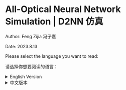 # All-Optical Neural Network Simulation | D2NN 仿真

Author: Feng Zijia 冯子嘉

Date: 2023.8.13

Please select the language you want to read:

请选择你想要阅读的语言：

<details>
    <summary>English Version</summary>

## Running Instructions

File Descriptions:

This project implements a simulation of an all-optical neural network, achieving up to 97% accuracy on MNIST (of course, with a nonlinear that is impossible in reality).

The train folder is used for training, and the predict folder for prediction.

This document details the principles and implementation process. It is recommended to read the project documentation before accessing the train and predict folders. The source code involved in the project documentation is mainly contained in the train folder.

Both train and predict folders contain a README.txt file, which should be read before running the files. Be sure to read README.txt before running train. Please, be sure to read it, please be sure to read it, please be sure to read it.

The preprocessing method is in the train folder's torch_prepro.py file. If you encounter any problems with preprocessing or any step of the running, feel free to click on issue to provide feedback OR contact the author.

Literature is the references for this project, which can be compared with the references at the end of the project document.

## Project Introduction

The architecture of classical neural networks is well-known. Neural networks are mostly trained and inferred on GPU platforms. In the paper by Lin etc., they proposed a novel neural network architecture based on light diffraction and phase modulation, $D^2NN$ (Deep Diffractive Neural Network). [^1](#reference) All-optical neural networks have unique advantages in inference tasks, including **low energy consumption and near-light speed**. [^3](#reference)

This project uses `Python + Pytorch` to simulate all-optical neural networks and applies it to MNIST handwritten digit recognition, achieving an accuracy of $93.5\%$, which is higher than the $91.75\%$ in the original paper. The project continues to explore methods to improve the model architecture, achieving a simulation accuracy of $96.5\%$ after introducing relevant improvements.

This project mainly refers to the paper [All-optical machine learning using diffractive deep neural networks](https://www.science.org/doi/10.1126/science.aat8084). Please refer to the source folder for preprocessing and training code, and the model folder for prediction.

## Basic Principles

The basic architecture of the network consists of three types of `layers`: the propagation layer `propagation_layer` that manages the spatial free propagation of light waves, the modulation layer `modulation_layer` that modulates the phase and amplitude of light, and the imaging layer `imaging_layer` that finally performs prediction.

The training process is divided into forward propagation and backpropagation, while the inference process can be completed by forward propagation alone.

### Forward Propagation

In forward propagation, the network completely simulates the physical propagation of light.

Initially, a beam of coherent light is directed into a hollowed-out digit to obtain the incident light field (input plane), followed by light propagation in free space, determined by Fresnel diffraction. Phase and amplitude modulation pieces (L1, L2...) are added at equal intervals during light propagation. The final imaging screen contains ten squares, each representing a digit, and the square with the highest light intensity is the prediction result of the all-optical neural network.

The architecture is displayed in the following diagram[^1](#paper):

![network](https://github.com/feng-spinning/onn-simulation/blob/main/support_images/network_fram.png)

The final effect is shown below.

| ![Incident light field](https://github.com/feng-spinning/onn-simulation/blob/main/support_images/sample_ex.png) | ![Imaging light intensity](https://github.com/feng-spinning/onn-simulation/blob/main/support_images/intensity_0.png) |
|:---:|:---:|
| Incident light field distribution | Imaging light intensity distribution |

It can be seen that the light intensity in the first square is significantly higher than the other squares, thus 0 is the prediction result of this neural network.

### Backpropagation

The phase and amplitude modulation pieces in the `modulation_layer` are the only learnable parameters in the network, controlling light propagation. Their update is completed using the gradient descent method. The final modulation pieces are shown below:

| ![Phase modulation](https://github.com/feng-spinning/onn-simulation/blob/main/support_images/optical_layers.7.phase_values.png) | ![Amplitude modulation](https://github.com/feng-spinning/onn-simulation/blob/main/support_images/optical_layers.7.amplitude_values.png) |
|:---:|:---:|
| Phase modulation | Amplitude modulation |

## Environmental Configuration

Use vscode ssh to connect to the Jingyi Science Association server for training.

Software environment: `torch '2.0.1+cu117' + numpy '1.23.5'`

Hardware environment: `NVIDIA GeForce RTX 3090` (Jingyi Science Association server)

Dataset: MNIST handwritten digit recognition

## Code Implementation

### OpticalNetwork

Related code is in `train.py`, `onn_am.py`, and `layer_show.py`. The first code is the core training code, the second code only contains the optical network, and the third code displays the work of the propagation and modulation layers.

The author's own `OpticalNetwork` class inherits from `torch.nn`. Its implementation can be referred to separately in [onn_am.py](https://github.com/feng-spinning/onn-simulation/blob/main/support_images/onn_am.py). The class contains three layers: the propagation layer `propagation_layer`, the modulation layer `modulation_layer`, and the imaging layer `imaging_layer`.

`propagation_layer` simulates the change in the light field before and after light propagates a certain distance z in free space. The author uses the Fresnel transfer function (Transmittive Function, TF) method, referring to [Computational Fourier Optics](https://www.spiedigitallibrary.org/ebooks/TT/Computational-Fourier-Optics-A-MATLAB-Tutorial/eISBN-9780819482051/10.1117/3.858456?SSO=1) to complete the `propTF()` function. The result after a propagation layer is shown below.

![diff](https://github.com/feng-spinning/onn-simulation/blob/main/support_images/ori_and_diff.png)

It can be seen that the convolution effect of free space propagation causes some blurring of the image.

The Fresnel transfer function method can retain second-order small quantities under the paraxial approximation using the angular spectrum method. Its principle is detailed in [Goodman: Introduction to Fourier Optics, Edition 4th](https://www.semanticscholar.org/paper/Introduction-to-Fourier-optics-Goodman/5e3eb22c476b889eecbb380d012231d819edf156). Its implementation is detailed in the training code `train.py`.

`modulation_layer` mainly introduces phase and amplitude modulation pieces. The modulation pieces have the same size as the sampling space. As the only adjustable parameter layer, the phase and amplitude modulation parameters can be directly called using `loss.backward()` for calculation and `optimizer.step()` for updates.

Below is the light intensity distribution after random phase modulation and propagation over distance $z$.

![mod](https://github.com/feng-spinning/onn-simulation/blob/main/support_images/disp_mo.png)

`imaging_layer` completes the tasks of imaging and output. After calculating the total light intensity, the `imaging_layer` will statistically analyze the light intensity in each square and normalize it, outputting a tensor of dim = 10, with the highest light intensity being the prediction result.

For example, in the lower right image, the corresponding tensor is:

0.1584, 0.1126, 0.1083, 0.1370, 0.1285, 0.8973, 0.1393, 0.1145, 0.2016, 0.1920


It is evident that `tensor[5]` has the largest value, thus 5 is our prediction result.

![Incident light field](https://github.com/feng-spinning/onn-simulation/blob/main/support_images/5.png)

It is particularly important to note: the normalization operation in `imaging_layer` cannot be completed in-place, otherwise gradient calculation will be erroneous. A new `value_` array must be defined and then returned.

The final model consists of

$\rm 5 \times propagation\_layer + 5 \times modulation\_layer + imaging\_layer$

The model's loss function uses `MSELoss()`, and the parameter initialization method selects `kaiming_uniform_` or `uniform_`, with `Adam` as the optimizer.

### Parameters

These are fixed parameters; only the parameters and their meanings are listed here, with the reasons for their selection discussed in "Reasons for Parameter Selection"

Optical parameters

```
M = N = 250 # sampling count on each axis
lmbda = 0.5e-6 # wavelength of coherent light
L = 0.2 # the area to be illuminated
w = 0.051 # the half-width of the light transmission area
z = 100 # the propagation distance in free space
```

When using the entire MNIST dataset for training, the neural network parameters are:
```
learning_rate = 0.003
epochs = 6
batch_size = 128
```


### Data Preprocessing

The related code is in `prepro.py` and `prepro_label.py`. The core involves resizing the images to $(2w) \times (2w)$ and embedding them in an $L \times L$ square area. This generates all images as $M \times M$, unifying the shape of the incident light field. The before and after comparison is shown below.

![pre](https://github.com/feng-spinning/onn-simulation/blob/main/support_images/preprocessing.png)

Label preprocessing involves expanding a number into a dim = 10 array. If label = $i$, then generate the unit vector $e_{i+1}$.

After preprocessing, save as an npy file for easy transfer and reading on different devices.

### Data Reading

Small batch data reading can be directly completed through `np.load()`, but the training data of MNIST exceeds the GPU memory limit, so it must be completed through dataloader. Specific code refer to `train.py` or `train_am.py`.

## Model Performance and Analysis

### Training Performance

The following results did not include amplitude modulation, only phase modulation. The results with amplitude modulation will be discussed in the next section "Model Optimization".

Initially, the author used the first $2\%$ of MNIST for training and testing, that is, $ \rm 1000 \times train + 200 \times validation + 200 \times test$.

If using params:

```
learning_rate = 0.003
epochs = 20
batch_size = 128
```

A training and testing session takes about 50s, which is convenient for parameter tuning. Below is one of the output results, with the weights saved to `weights_small.pt`

```
Using cuda device
Epoch [1/20], Training Loss: 0.1198, Training Accuracy: 70.10%,
...
Epoch [20/20], Training Loss: 0.0255, Training Accuracy: 95.90%,
Validation Loss: 0.0397, Validation Accuracy: 87.50%
Test Accuracy: 90.50%
```


On a small batch dataset, the author achieved a test accuracy of up to 92.5%. The average accuracy is about $91\%$

Later, the author used the entire MNIST for training and testing, that is, $ \rm 50000 \times train + 10000 \times validation + 10000 \times test$. Using parameters

```
learning_rate = 0.003
epochs = 6
batch_size = 128
```

A training and testing session takes about 40 minutes. Below is one of the output results, with the weights saved to `weights_large.pt`.

```
Epoch [6/6], Training Loss: 0.0243, Training Accuracy: 92.86%,
Validation Loss: 0.0225, Validation Accuracy: 93.64%
Test Accuracy: 92.65%
```


On a large batch dataset, the validation set accuracy exceeded $93.5%$, and the test set accuracy also exceeded $92.5\%$. Without amplitude modulation, the simulation result in the original paper was $91.75\%$. The results are close.

We list the `confusion_matrix` for both large batch data and small batch data for comparison.

|Large batch data|Small batch data|
|--|--|
|![conf_am](https://github.com/feng-spinning/onn-simulation/blob/main/support_images/confusion_matrix.png)|![conf](https://github.com/feng-spinning/onn-simulation/blob/main/support_images/confusion_matrix_small.png)|

### Result Display

We demonstrate the model's prediction performance by listing the normalized output results `output` and comparing the incident light field with the final imaging light intensity.

+ Without amplitude modulation

```
[0.1320, 0.1467, 0.2757, 0.6138, 0.3394, 0.4097, 0.3318, 0.1327, 0.2697, 0.1574]
```


![4](https://github.com/feng-spinning/onn-simulation/blob/main/support_images/3.png)

```
[[0.0817, 0.1322, 0.1069, 0.3428, 0.1222, 0.1302, 0.0683, 0.0961, 0.8899, 0.0956]]
```

![contra9](https://github.com/feng-spinning/onn-simulation/blob/main/support_images/8.png) 

+ With amplitude modulation:

```
[[0.0813, 0.1146, 0.2029, 0.3622, 0.7564, 0.1387, 0.0544, 0.0728, 0.2183, 0.4007]]
```


![am_9](https://github.com/feng-spinning/onn-simulation/blob/main/support_images/am_4.png)

[[0.0088, 0.0123, 0.0308, 0.0656, 0.1741, 0.0357, 0.0339, 0.3735, 0.0609, 0.9047]]


![7](https://github.com/feng-spinning/onn-simulation/blob/main/support_images/9.png)

Comparison images are generated in `predict.py` and `predict_am.py`.

## Running Guide

step1: Preprocessing

Run prepro.py & prepro_label.py to generate the preprocessed light field distribution and save it as an npy file. Be sure to modify the parameters according to the hints in the prepro.py file.

step2: Model Training

We provide two types of models here: large.py, large_am.py. The former only has phase modulation, while the latter introduces both amplitude and phase modulation. Change the filename to match the file name generated by prepro.py.

step3: Model Prediction

Run `predict.py` or `predict_am.py` according to the type of model trained in the previous step. Change line 157 in
`u0 = test_data_transposed[17]` to the data you want to run. This will generate the final comparison images, as shown in the previous section.

## Model Optimization

Here we mainly discuss the optimization of the model architecture, with the reasons for parameter choices detailed in the next chapter: Reasons for Selection. This section proposes four optimization methods: increasing the number of layers, adding amplitude modulation, introducing nonlinear activation functions, and changing the propagation distance.

Adjusting the architecture, all small batch data use parameters lr = 0.003, epoch = 20. Phase initialization uses a uniform distribution in $(0,4\pi)$. Large batch data all use parameters lr = 0.003, epoch = 6. Phase initialization uses a uniform distribution in $(0,4\pi)$

### Increasing Layer Count

The most obvious method in adjusting architecture is to increase the number of layers. The experimental results on small batch data are shown below:

|Number of layers|Accuracy|
|--|--|
|1|8.5%|
|2|63.5%|
|3|87.5%|
|4|89.0%|
|5|90.5%|
|8|92.0%|
|12|92.5%|

It is evident that increasing the number of layers can significantly improve accuracy, but in real life, this is more difficult to manufacture and use, and manufacturing process errors may increase. 5-8 layers should be a suitable and balanced choice.

### Adding Amplitude Modulation

Related code is in all files ending with `am`. All files ending with `am` represent `amplitude modulation`.

Secondly, amplitude modulation is added on top of phase modulation.

Below are the training results on the full MNIST set. Through comparison, adding amplitude modulation can significantly improve accuracy without adding much training time. However, it increases complexity in real-world applications.

||With amplitude modulation|Without amplitude modulation|
|--|--|--|
|test|93.4%|92.5%|
|validation|93.9%|93.5%|

```
Epoch [6/6], Training Loss: 0.0203, Training Accuracy: 93.64%,
Validation Loss: 0.0191, Validation Accuracy: 93.86%
Test Accuracy: 93.40%
```


|With amplitude modulation|Without amplitude modulation|
|--|--|
|![conf_am](https://github.com/feng-spinning/onn-simulation/blob/main/support_images/confusion_matrix_am.png)|![conf](https://github.com/feng-spinning/onn-simulation/blob/main/support_images/confusion_matrix.png)|

### Nonlinear Activation

Although the model naturally introduces certain nonlinear factors in the propagation process `propagation_layer`, the overall implementation still relies on linear superposition. Introducing a nonlinear activation function will positively impact the model. Therefore, this paper introduces a complex ReLU function `crelu`^6, adjusting the light field completed by `modulation`, ultimately achieving an accuracy of over $97\%$.

```python
def crelu(x):
    return torch.relu(x.real) + j * torch.relu(x.imag)
```

It is particularly noteworthy that introducing crelu may result in all imaging results being zero, which may cause problems in the normalization calculation of norm. At this time, we can solve this problem by giving norm a baseline. The code is detailed in large_relu.py, simply change norm to `norm_nonzero`.

||with relu|without relu|
|--|--|--|
|test|96.98%|92.5%|
|validaiton|97.01%|93.5%|

```
Epoch [6/6], Training Loss: 0.0046, Training Accuracy: 98.80%, 
Validation Loss: 0.0059, Validation Accuracy: 97.01%
Test Accuracy: 96.98%
```

It is worth noting that using csigmoid does not achieve similar effects. This indicates that applying sigmoid to complex values cannot be completed simply by applying it to the real and imaginary parts.

```
Epoch [1/6], Training Loss: 0.1367, Training Accuracy: 11.36%, 
Validation Loss: 0.1367, Validation Accuracy: 10.64%
```

The major disadvantage of this method is the difficulty of its physical implementation. Currently, it is difficult to find a suitable and convenient optical medium to introduce complex activation functions. $^3$

### Changing propagating distance

Related code is in `changez.py`.

This approach changes z, making z a learnable parameter. Testing on small batch data showed that using a high learning rate caused z to fluctuate dramatically, with accuracy fluctuating around 10%, as shown in the left image; whereas a low learning rate almost does not change z, as shown in the right image. Therefore, this modification was abandoned.

| ![20](https://github.com/feng-spinning/onn-simulation/blob/main/support_images/z_values1.png) | ![1](https://github.com/feng-spinning/onn-simulation/blob/main/support_images/z_values2.png) |
|:---:|:---:|
| lr = 20 | lr = 1 |

### Using Distributed Computing

Drawing from the method of shared weights and biases in convolutional neural networks, the implementation method in this project is to add several parallel connection layers. See `large_dn1n_final.py` for details.

This training is incredibly slow... It didn't finish after two runs. The effect was not very good, indicating that at this level of nonlinearity, we have reached the limit.

Illustration: (Referencing the Zhou etc. 2021 article, inspiration from reconfigurable ONN)

![](https://github.com/feng-spinning/onn-simulation/blob/main/support_images/paralle.png)

```
weights_large_dn1n_feature20.pt
Epoch [4/5], Training Loss: 0.0208, Training Accuracy: 93.37%,
Validation Loss: 0.0191, Validation Accuracy: 94.05%
Epoch [5/5], Training Loss: 0.0205, Training Accuracy: 93.73%,
Validation Loss: 0.0187, Validation Accuracy: 93.91%
Test Accuracy: 93.29%
```



Results:
|                   | validation set | test set |
| ----------------- | -------------- | -------- |
| 2 epoches + crelu | 96.95%         | 96.91%   |
| 5 epoches         | 93.91%         | 93.29%   |

### Switching Propagation Simulation Methods

Using the long-distance transmission correction method in `propagation_ASM.py`, training code in `provided_large.py`. The effect showed no significant difference.

### Incoherent Propagation

Prediction in `predict_inco.py`, where inco stands for incoherent.

Training in `large_inco.py`. Weights are also made public. Performance-wise, the best after incoherent was about 58%. According to Professor Lin Xing, this is because incoherent light does not have negative value operations.


## Reasons for Parameter Selection

### Optical Parameters

```
M = N = 250 # sampling count on each axis
lmbda = 0.5e-6 # wavelength of coherent light
L = 0.2 # the area to be illuminated
w = 0.051 # the half-width of the light transmission area
z = 100 # the propagation distance in free space
```


Parameter $w$ was predetermined, following the method in the Computational book, while the selection of $L$ is based on the Nyquist law. To simulate real optical conditions, we need to sample the light field properly. The required sampling range should be larger than the actual light field range, with the expansion ratio set as Q. The Fresnel number $N_F = w ^2 / (z \times \lambda)$ we combine with the diagram in Goodman: Introduction to Fourier Optics to choose Q slightly less than 2.

![sample](https://github.com/feng-spinning/onn-simulation/blob/main/support_images/sample.jpg)

Our selection of the $M$ parameter has some flaws; if a larger value was chosen, it might reduce aliasing more effectively. However, considering the training cost and preprocessing cost are proportional to $M ^ 2$, we use $M = 250$ for simulation, which is a compromise between efficiency and performance.

The choice of $z$ is based on preliminary propagation simulation experiments. The `propTF` method maintains higher clarity at smaller $z$, and $z = 100$ allows for some diffraction phenomena without causing the image to appear repetitive or widely blurred.

### Neural Network Parameters

Adjustment of neural network parameters mainly relies on experimental results.

It is particularly worth mentioning that the paper provided a $\rm batch\_size = 8$. However, when the author personally experimented with $\rm batch\_size = 8$, accuracy generally fluctuated around 80%, and this caused much frustration. Changing to 128 broke this limit and had a better effect.

`lr` should not be too high or too low. Under the condition of the full MNIST set, $\rm  test\_accuracy$ and $\rm validation\_accuracy $ are generally aligned, temporarily observing no overfitting phenomena, indicating that an `lr` of $0.003$ is relatively large, serving a certain regularizing function.

## Reference

<div id="paper"></div>

- [1] [Xing Lin et al., All-optical machine learning using diffractive deep neural networks. Science 361, 1004-1008 (2018). DOI:10.1126/science.aat8084](https://www.science.org/doi/10.1126/science.aat8084)

<div id="sup"></div>

- [2] [All-optical machine learning using diffractive deep neural networks: Materials and Methods](https://www.sciencemag.org/content/361/6406/1004/suppl/DC1)

<div id="inf"></div>

- [3] [Wetzstein, G., Ozcan, A., Gigan, S. et al. Inference in artificial intelligence with deep optics and photonics. Nature 588, 39–47 (2020).](https://doi.org/10.1038/s41586-020-2973-6)


<div id="computational"></div>

- [4]: [Computational Fourier Optics: A MATLAB tutorial](https://www.spiedigitallibrary.org/ebooks/TT/Computational-Fourier-Optics-A-MATLAB-Tutorial/eISBN-9780819482051/10.1117/3.858456?SSO=1)

<div id="goodman"></div>

- [5] [Goodman: Introduction to Fourier Optics, Edition 4th](https://www.semanticscholar.org/paper/Introduction-to-Fourier-optics-Goodman/5e3eb22c476b889eecbb380d012231d819edf156)

- [6] [Complex-valued convolutional neural networks for real-valued image classification](https://ieeexplore.ieee.org/abstract/document/7965936)

  </details>
  
  <details>
    <summary>中文版本</summary>
  
## 运行须知

文件说明：

本项目实现了全光神经网络的仿真，在 MNIST 上最高达到了 97% 的正确率（当然是加了一个现实中根本不可能实现的非线性）

train 文件夹用于训练，predict 用于预测。

本文档中详述了原理及实现过程，建议先阅读项目文档再点进 train 与 predict 文件夹。项目文档中涉及的源代码主要蕴含在 train 文件夹中。

train 与 predict 文件夹内均有 README.txt 文件，建议查看后运行文件。运行train之前请务必查看README.txt。请务必查看，请务必查看，请务必查看。

预处理的方法在train文件夹下的torch_prepro.py中。如果预处理或运行的任何一步遇到问题，欢迎点击issue反馈 OR 联系作者。

literature 是本项目的参考文献，可以对照项目文档最后的 reference 查看。

## 项目简介

经典神经网络的架构人们已经耳熟能详。神经网络多基于GPU平台进行训练和推断。在Lin etc.的论文中，他们提出了一种基于光的衍射与相位调制的新型神经网络架构 $D^2NN$ (Deep Diffractive Neural Network)。[<sup>1</sup>](#reference) 全光神经网络在推断任务（Inference task）中具有**低能耗、近光速**的独特优势。[<sup>3</sup>](#reference)

本项目使用 `Python + Pytorch` 对全光神经网络进行仿真，并应用于MNIST手写数字识别中，通过调参取得了 $93.5\%$ 的正确率，高于原始论文 $91.75\%$ 的结果。本项目继续探索了对模型架构的改进方法，在引入相关改进后取得了 $96.5\%$ 的仿真正确率。

本项目主要参考论文 [All-optical machine learning using diffractive deep neural networks](https://www.science.org/doi/10.1126/science.aat8084)。预处理及训练代码请参考 train 文件夹中的内容，预测请参考 predict 文件夹中的内容。

## 基本原理

该网络的基本架构由三种 `layer` 组成，分别为：主管光波的空间自由传播的传播层 `propagation_layer`、进行光的相位与振幅调制的调制层 `modulation_layer`、以及最终实现预测的成像层 `imaging_layer`。

训练过程分为前向传播与反向传播，推断过程前向传播即可完成。

### 前向传播

在前向传播中，该网络完整地模拟了光的物理传播过程。

首先由一束相干光打入镂空的数字获得入射光场(input plane)，接下来光在自由空间中传播，由菲涅尔衍射决定。在光传播的等间隔处加入了相位与振幅调制片(L1, L2...)。最后的成像屏中有十个方块，每个代表一个数字，squares中所获光强最大的一个即为全光神经网络的预测结果。

架构在下图中展现[<sup>1</sup>](#paper) ：

![network](https://github.com/feng-spinning/onn-simulation/blob/main/support_images/network_fram.png)

最终实现的效果如下所示。

| ![入射光场](https://github.com/feng-spinning/onn-simulation/blob/main/support_images/sample_ex.png) | ![成像光强](https://github.com/feng-spinning/onn-simulation/blob/main/support_images/intensity_0.png) |
|:---:|:---:|
| 入射光场分布 | 成像光强分布 |

可以看到第一个square中的光强明显大于其余几个方块，因此0即为该神经网络的预测结果。

### 反向传播

`modulation_layer` 中的相位与振幅调制片是网络中唯一的learnable parameter, 它们控制着光的传播。其更新使用梯度下降法完成。最终的调制片示例如下：

| ![相位调制](https://github.com/feng-spinning/onn-simulation/blob/main/support_images/optical_layers.7.phase_values.png) | ![振幅调制](https://github.com/feng-spinning/onn-simulation/blob/main/support_images/optical_layers.7.amplitude_values.png) |
|:---:|:---:|
| 相位调制 | 振幅调制 |

## 环境配置

使用vscode ssh连接精仪科协服务器进行训练。

软件环境: `torch '2.0.1+cu117' + numpy '1.23.5'`

硬件环境: `NVIDIA GeForce RTX 3090`单卡。作者没有实现多卡联跑，有实现的同学特别欢迎联系作者！

数据集: MNIST 手写数字识别。

## 代码实现

### OpticalNetwork

本部分的相关代码在 `train.py`, `onn_am.py`, `layer_show.py`中。第一个代码是训练的核心代码，第二个代码只含有optical network，第三个代码展示了传播层和调制层的工作。

作者自己写的 `OpticalNetwork` 类继承自 `torch.nn`。其实现可以单独参照 [onn_am.py](https://github.com/feng-spinning/onn-simulation/blob/main/support_images/onn_am.py)。类中有三种层：传播层 `propagation_layer`、调制层 `modulation_layer` 和成像层 `imaging_layer`。

`propagation_layer` 模拟光在自由空间中传播一段距离 z 前后的光场变化。作者采用菲涅尔传递函数 (Transmittive Funtion, TF) 法，参照 [Computational Fourier Optics](https://www.spiedigitallibrary.org/ebooks/TT/Computational-Fourier-Optics-A-MATLAB-Tutorial/eISBN-9780819482051/10.1117/3.858456?SSO=1) 的实现完成 `propTF()` 函数。经过一个传播层的结果如下所示。

![diff](https://github.com/feng-spinning/onn-simulation/blob/main/support_images/ori_and_diff.png)

可以看到自由空间传播的卷积效果对图象造成了一定模糊。

菲涅尔传递函数方法可以用角谱法在傍轴近似下保留二阶小量得到。其原理详见 [Goodman: Introduction to Fourier Optics, Edition 4th](https://www.semanticscholar.org/paper/Introduction-to-Fourier-optics-Goodman/5e3eb22c476b889eecbb380d012231d819edf156)。其实现详见训练所用代码 `train.py`。

`modulation_layer` 主要引入相位和振幅调制片。调制片与采样空间有着同样的 size。作为唯一可调参数的layer，在定义完各个层之后，相位与振幅调制的参数可以直接调用 `loss.backward()` 完成计算，使用 `optimizer.step()` 完成更新。

以下是进行随机相位调制之后再传播 $z$ 距离的光强分布。

![mod](https://github.com/feng-spinning/onn-simulation/blob/main/support_images/disp_mo.png)

`imaging_layer` 完成成像和输出的任务。在计算总的光强后，`imaging_layer` 会对每一个方块中的光强大小进行统计并进行归一化，输出一个 dim = 10 的tensor，光强最大的即为预测结果。

举例而言，在下右图中，其对应的tensor为：

```
0.1584, 0.1126, 0.1083, 0.1370, 0.1285, 0.8973, 0.1393, 0.1145, 0.2016, 0.1920
```

可以明显看到 `tensor[5]` 的数值最大，因而5就是我们的预测结果。

![入射光场](https://github.com/feng-spinning/onn-simulation/blob/main/support_images/5.png) 

需要特别注意的是：`imaging_layer` 中归一化操作不能就地完成，否则梯度计算会出错，需要新定义一个 `value_` 数组再return。

最终的模型由

$\rm 5 \times propagation\_layer + 5 \times modulation\_layer + imaging\_layer$

组成。

模型的损失函数使用 `MSELoss()`，参数初始化方法选择 `kaiming_uniform_` 或`uniform_`，优化器选用 `Adam`。

### Parameters

这里是固定参数，此处只列出参数及其代表的含义，其选择原因见"参数的选择原因"

光学参数

```
M = N = 250     # sampling count on each axis
lmbda = 0.5e-6  # wavelength of coherent light
L = 0.2         # the area to be illuminated
w = 0.051       # the half-width of the light transmission area
z = 100         # the propagation distance in free space
```

在使用全部MNIST数据进行训练时的神经网络参数为：

```
learning_rate = 0.003
epochs = 6
batch_size = 128
```

### 数据预处理

预处理的相关代码在 `prepro.py`以及 `prepro_label.py` 中。其核心在于将图片重新采样，将其大小限制在 $(2w) \times (2w)$ 并嵌套在一个 $L \times L$ 的方形区域内。这样生成所有图片都是 $M \times M$ ，入射光场的形状得以统一。前后对比如下所示。

![pre](https://github.com/feng-spinning/onn-simulation/blob/main/support_images/preprocessing.png)

label的预处理在于把一个数字扩展成一个 dim = 10 的数组。若label = $i$, 则生成单位向量 $e_{i+1}$。

预处理完成后保存为npy文件，便于在不同设备上的转移与读取。

### 数据读取

小批量数据的读取可以直接通过 `np.load()` 完成，但MNIST的训练数据超出了GPU内存的限制，必须通过dataloader完成。具体代码参照 `train.py` or `train_am.py`。

## 模型表现及分析

### 训练表现

以下结果是没有加入振幅调制，只有振幅调制的结果。加入振幅调制的结果将在下一板块"模型调优"进行讨论。

笔者一开始使用MNIST的前 $2\%$ 进行训练与测试，也即 $ \rm 1000 \times train + 200 \times validation + 200 \times test$。

若使用参数

```
learning_rate = 0.003
epochs = 20
batch_size = 128
```

一次训练及测试所需的时间大约为50s，方便调参。以下是其中一次的输出结果，其权重保存到了`weights_small.pt`中

```
Using cuda device
Epoch [1/20], Training Loss: 0.1198, Training Accuracy: 70.10%, 
...
Epoch [20/20], Training Loss: 0.0255, Training Accuracy: 95.90%, 
Validation Loss: 0.0397, Validation Accuracy: 87.50%
Test Accuracy: 90.50%
```

在小批次数据集上，笔者在测试集上最高达到过92.5%的正确率。平均正确率约为 $91\%$

笔者后来使用MNIST的全部进行训练与测试，也即 $ \rm 50000 \times train + 10000 \times validation + 10000 \times test$。使用参数

```
learning_rate = 0.003
epochs = 6
batch_size = 128
```

一次训练及测试的结果大约为40min。以下是一次输出的结果，其权重保存到了`weights_large.pt`中。
```
Epoch [6/6], Training Loss: 0.0243, Training Accuracy: 92.86%, 
Validation Loss: 0.0225, Validation Accuracy: 93.64%
Test Accuracy: 92.65%
```

在大批次数据集上的结果，validation set中的正确率超过 $93.5%$, test set中正确率也超过了 $92.5\%$ 。不加入振幅调制，原始论文的仿真结果为 $91.75\%$。结果相近。

我们列出大批量数据和小批量数据的 `confusion_matrix` 以作对比。

|大批量数据|小批量数据|
|--|--|
|![conf_am](https://github.com/feng-spinning/onn-simulation/blob/main/support_images/confusion_matrix.png)|![conf](https://github.com/feng-spinning/onn-simulation/blob/main/support_images/confusion_matrix_small.png)|

### 结果展示

我们通过列出模型归一化之后的输出结果 `output` && 入射光场与最终成像光强的对比展示模型的预测表现。

+ 若没有振幅调制

```
[[0.1320, 0.1467, 0.2757, 0.6138, 0.3394, 0.4097, 0.3318, 0.1327, 0.2697, 0.1574]]
```

![4](https://github.com/feng-spinning/onn-simulation/blob/main/support_images/3.png)


```
[[0.0817, 0.1322, 0.1069, 0.3428, 0.1222, 0.1302, 0.0683, 0.0961, 0.8899, 0.0956]]
```
![contra9](https://github.com/feng-spinning/onn-simulation/blob/main/support_images/8.png) 

+ 若加入振幅调制：

```
[[0.0813, 0.1146, 0.2029, 0.3622, 0.7564, 0.1387, 0.0544, 0.0728, 0.2183, 0.4007]]
```

![am_9](https://github.com/feng-spinning/onn-simulation/blob/main/support_images/am_4.png)

```
[[0.0088, 0.0123, 0.0308, 0.0656, 0.1741, 0.0357, 0.0339, 0.3735, 0.0609, 0.9047]]
```

![7](https://github.com/feng-spinning/onn-simulation/blob/main/support_images/9.png)

对比图在 `predict.py` 与 `predict_am.py` 中生成。

## 运行指南

step1: 预处理

运行 prepro.py & prepro_label.py，生成预处理之后的光场分布并保存为npy文件。注意按照 prepro.py 文件中的提示修改参数。

step2: 模型训练

这里我们提供两种模型：large.py, large_am.py。前者只有相位调制，后者引入了振幅与相位调制。更改文件名与prepro.py中生成的文件名一致。

step3: 模型预测

根据上一步训练的模型种类运行 `predict.py` 或 `predict_am.py`。更改 line 157中的
`u0 = test_data_transposed[17]` 为你所想要运行的数据。将会生成最终的对比图，如上一板块所示

## 模型调优

这里我们主要讨论模型架构的优化，参数的优化详见下一章：选择依据。本版块提出四种优化方法：增加层数、加入振幅调制、增加非线性激活函数和改变传播距离。

调整架构，小批次数据全部采用参数lr = 0.003, epoch = 20. 相位初始化使用$(0,4\pi)$中的均匀分布。大批次数据全部采用参数lr = 0.003, epoch = 6. 相位初始化使用$(0,4\pi)$中的均匀分布

### 增加层数

调整架构中最显而易见的方法就是增加层数。在小批量数据上的实验结果如下所示：

|层数|正确率|
|--|--|
|1|8.5%|
|2|63.5%|
|3|87.5%|
|4|89.0%|
|5|90.5%|
|8|92.0%|
|12|92.5%|

可以发现增加层数可以显著增加正确率，但在现实生活中这样更难以制作投入使用，且制造工艺带来的误差可能会增加。5-8层应该是较为合适且折衷的选择。

### 加入振幅调制

相关代码在所有以 `am` 结尾的文件中。所有以 `am` 结尾的文件都代表着有 `amplitude modulation`。

其次是在相位调制之上加入振幅调制。

以下是在MNIST全集上的训练结果。经过对比，加入振幅调制可以较为显著地提高正确率，且没有增加很多训练时间。不过在现实应用中又增加了复杂度。

||有振幅调制|无振幅调制|
|--|--|--|
|test|93.4%|92.5%|
|validaiton|93.9%|93.5%|

```
Epoch [6/6], Training Loss: 0.0203, Training Accuracy: 93.64%, 
Validation Loss: 0.0191, Validation Accuracy: 93.86%
Test Accuracy: 93.40%
```

|有振幅调制|无振幅调制|
|--|--|
|![conf_am](https://github.com/feng-spinning/onn-simulation/blob/main/support_images/confusion_matrix_am.png)|![conf](https://github.com/feng-spinning/onn-simulation/blob/main/support_images/confusion_matrix.png)|

### 非线性激活

虽然本模型在传播过程 `propagation_layer` 中自然引入了一定的非线性因素，但整体实现仍然依赖线性叠加。引入非线性激活函数将对模型产生积极影响。因此本文引入complex ReLU function `crelu`$^6$，对完成 `modulation` 的光场进行调节，最终可以达到超过 $97\%$ 的正确率。

```python
def crelu(x):
    return torch.relu(x.real) + j * torch.relu(x.imag)
```

特别需要注意：引入 `crelu` 后可能使得最后imaging时结果通通为0，若加之以浮点误差则可能使得归一化中的范数计算 norm 出现问题。这时我们可以通过给 norm 一个底线来解决这一问题。代码详见 `large_relu.py`，将 `norm` 改为 `norm_nonzero` 即可。

```python
def norm_nonzero(x):
    # Add a small constant to ensure non-negativity and avoid numerical instability
    epsilon = 1e-10
    return torch.sqrt(torch.clamp(torch.dot(x, x), min=epsilon))
```

||引入relu|不引入relu|
|--|--|--|
|test|96.98%|92.5%|
|validaiton|97.01%|93.5%|

```
Epoch [6/6], Training Loss: 0.0046, Training Accuracy: 98.80%, 
Validation Loss: 0.0059, Validation Accuracy: 97.01%
Test Accuracy: 96.98%
```

值得记录的是，使用 `csigmoid` 并不能达到与之相仿佛的效果。说明 sigmoid 作用在complex value上不能通过简单地应用到实部与虚部来完成。

```
Epoch [1/6], Training Loss: 0.1367, Training Accuracy: 11.36%, 
Validation Loss: 0.1367, Validation Accuracy: 10.64%
```

这一方法的最大弊端在于其物理实现的困难。目前尚难以找到适合便捷地引入complex activation function的光学介质。$^3$

### 改变传播距离

相关代码在 `changez.py` 中。

该思路为改变z，使得z变成一个可以学习的参数。经过小批量数据上的测试，使用过大的学习率会导致z剧烈抖动，正确率在10%上下浮动，如左图；而学习率较小时z几乎不改变，如右图。因此这一改动被放弃。

| ![20](https://github.com/feng-spinning/onn-simulation/blob/main/support_images/z_values1.png) | ![1](https://github.com/feng-spinning/onn-simulation/blob/main/support_images/z_values2.png) |
|:---:|:---:|
| lr = 20 | lr = 1 |

### 使用分布式的计算方式

借鉴卷积神经网络共享权重和偏置的方式，结合到本项目中来的实现方式是增加几个平行的连接层。详情参见`large_dn1n_final.py`

这个训练实在是太慢了…跑了两次都没跑完。效果也没有太好，说明在该非线性度下，我们已经达到了极致。

示意图：（参照Zhou etc. 2021文章，reconfigurable ONN的灵感）

![](https://github.com/feng-spinning/onn-simulation/blob/main/support_images/paralle.png)

```
weights_large_dn1n_feature20.pt
Epoch [4/5], Training Loss: 0.0208, Training Accuracy: 93.37%, 
Validation Loss: 0.0191, Validation Accuracy: 94.05%
Epoch [5/5], Training Loss: 0.0205, Training Accuracy: 93.73%, 
Validation Loss: 0.0187, Validation Accuracy: 93.91%
Test Accuracy: 93.29%
```


结果：
|                   | validation set | test set |
| ----------------- | -------------- | -------- |
| 2 epoches + crelu | 96.95%         | 96.91%   |
| 5 epoches         | 93.91%         | 93.29%   |

### 更换一种传播的仿真方法

使用远距离传输修正的`propagation_ASM.py`中的方法，训练代码在`provided_large.py`中。效果没有显著差别。

### 非相干传播

预测在`predict_inco.py`中，其中inco代表incoherent，非相干。

训练在`large_inco.py`中。权重也都公开了。效果上，非相干最好之后58%左右。根据林星老师的看法，这是因为非相干光没有负值运算。


## 参数的选择依据

### 光学参数

```
M = N = 250     # sampling count on each axis
lmbda = 0.5e-6  # wavelength of coherent light
L = 0.2         # the area to be illuminated
w = 0.051       # the half-width of the light transmission area
z = 100         # the propagation distance in free space
```

参数 $w$ 事先确定，因袭 Computational 书中的选法，而 $L$ 的选择根据 Nyquist law 决定。要模拟现实光学条件，我们要对光场进行合适的采样。采样需要的范围要大于实际光场范围，其扩大的比值设为Q。菲涅尔数 $N_F = w ^2 / (z \times \lambda)$ 我们结合 Goodman: Introduction to Fourier Optics 中的图进行采样，选择Q略小于2。

![sample](https://github.com/feng-spinning/onn-simulation/blob/main/support_images/sample.jpg)

这边我们的 $M$ 参数的选择有一定瑕疵，如果选的较大一些应该可以更大程度减少混叠 (aliasing) 效果应该更好。但考虑到训练成本、预处理成本均正比于 $M ^ 2$，这里我们使用 $M = 250$ 进行仿真，属于效率与性能的折衷之选。

参数 $z$ 选择是依据前期的传播仿真实验而定。`propTF` 方法在较小的 $z$ 时有较高的清晰度，$z = 100$ 使得有一定衍射现象的同时不至于使得图象出现重复或大范围的模糊。

### 神经网络参数

神经网络参数的调整主要依赖实验结果。

特别值得一提的是，论文中给出的 $\rm batch\_size = 8$。但作者亲身实践 $\rm batch\_size = 8$ 的时候正确率普遍在 80% 上下浮动，并因为这个苦恼许久。在改为128可以突破这一界限，具有较好的效果。

`lr` 不宜过高或过低。在MNIST全集的条件下，$\rm  test\_accuracy$ 与 $\rm validation\_accuracy $ 基本持平，暂时没有观察到过拟合的现象，说明 $0.003$ 的 `lr` 本身相对较大，起到了一定规范化的作用。

## Reference

<div id="paper"></div>

- [1] [Xing Lin et al. ,All-optical machine learning using diffractive deep neural networks.Science361,1004-1008(2018).DOI:10.1126/science.aat8084](https://www.science.org/doi/10.1126/science.aat8084)

<div id="sup"></div>

- [2] [All-optical machine learning using diffractive deep neural networks: Materials and Methods](https://www.sciencemag.org/content/361/6406/1004/suppl/DC1)

<div id="inf"></div>

- [3] [Wetzstein, G., Ozcan, A., Gigan, S. et al. Inference in artificial intelligence with deep optics and photonics. Nature 588, 39–47 (2020).](https://doi.org/10.1038/s41586-020-2973-6)


<div id="computational"></div>

- [4]: [Computational Fourier Optics: A MATLAB tutorial](https://www.spiedigitallibrary.org/ebooks/TT/Computational-Fourier-Optics-A-MATLAB-Tutorial/eISBN-9780819482051/10.1117/3.858456?SSO=1)

<div id="goodman"></div>

- [5] [Goodman: Introduction to Fourier Optics, Edition 4th](https://www.semanticscholar.org/paper/Introduction-to-Fourier-optics-Goodman/5e3eb22c476b889eecbb380d012231d819edf156)

- [6] [Complex-valued convolutional neural networks for real-valued image classification](https://ieeexplore.ieee.org/abstract/document/7965936)


  </details>
  
